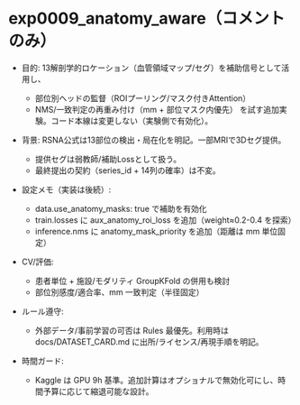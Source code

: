 # exp0009_anatomy_aware（コメントのみ）

- 目的: 13解剖学的ロケーション（血管領域マップ/セグ）を補助信号として活用し、
  - 部位別ヘッドの監督（ROIプーリング/マスク付きAttention）
  - NMS/一致判定の再重み付け（mm + 部位マスク内優先）
  を試す追加実験。コード本線は変更しない（実験側で有効化）。

- 背景: RSNA公式は13部位の検出・局在化を明記。一部MRIで3Dセグ提供。
  - 提供セグは弱教師/補助Lossとして扱う。
  - 最終提出の契約（series_id + 14列の確率）は不変。

- 設定メモ（実装は後続）:
  - data.use_anatomy_masks: true で補助を有効化
  - train.losses に aux_anatomy_roi_loss を追加（weight≈0.2-0.4 を探索）
  - inference.nms に anatomy_mask_priority を追加（距離は mm 単位固定）

- CV/評価:
  - 患者単位 + 施設/モダリティ GroupKFold の併用も検討
  - 部位別感度/適合率、mm 一致判定（半径固定）

- ルール遵守:
  - 外部データ/事前学習の可否は Rules 最優先。利用時は docs/DATASET_CARD.md に出所/ライセンス/再現手順を明記。

- 時間ガード:
  - Kaggle は GPU 9h 基準。追加計算はオプショナルで無効化可にし、時間予算に応じて縮退可能な設計。
